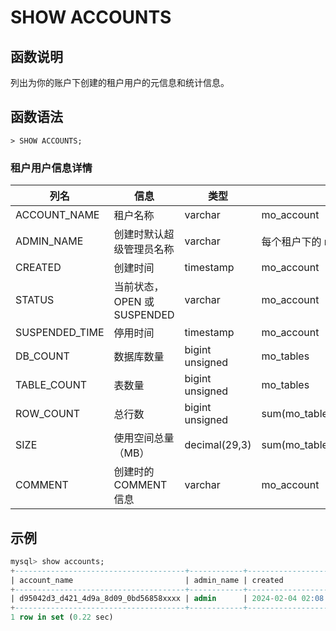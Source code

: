 # **SHOW ACCOUNTS**

## **函数说明**

列出为你的账户下创建的租户用户的元信息和统计信息。

## **函数语法**

```
> SHOW ACCOUNTS;
```

### 租户用户信息详情

| 列名             | 信息                  | 类型              | 数据源头                                         |
| -------------- | ------------------- | --------------- | -------------------------------------------- |
| ACCOUNT_NAME   | 租户名称                | varchar         | mo_account                                   |
| ADMIN_NAME     | 创建时默认超级管理员名称        | varchar         | 每个租户下的 mo_user 表中                               |
| CREATED        | 创建时间                | timestamp       | mo_account                                   |
| STATUS         | 当前状态，OPEN 或 SUSPENDED | varchar         | mo_account                                   |
| SUSPENDED_TIME | 停用时间                | timestamp       | mo_account                                   |
| DB_COUNT       | 数据库数量               | bigint unsigned | mo_tables                                    |
| TABLE_COUNT    | 表数量                 | bigint unsigned | mo_tables                                    |
| ROW_COUNT      | 总行数                 | bigint unsigned | sum(mo_table_rows())                         |
| SIZE           | 使用空间总量（MB）          | decimal(29,3)   | sum(mo_table_size(mt.reldatabase,mt.relname) |
| COMMENT        | 创建时的 COMMENT 信息       | varchar         | mo_account                                   |

## **示例**

```sql
mysql> show accounts;
+--------------------------------------+------------+---------------------+--------+----------------+----------+-------------+------------+---------+
| account_name                         | admin_name | created             | status | suspended_time | db_count | table_count | size       | comment |
+--------------------------------------+------------+---------------------+--------+----------------+----------+-------------+------------+---------+
| d95042d3_d421_4d9a_8d09_0bd56858xxxx | admin      | 2024-02-04 02:08:54 | open   | NULL           |        9 |          64 | 285.436627 |         |
+--------------------------------------+------------+---------------------+--------+----------------+----------+-------------+------------+---------+
1 row in set (0.22 sec)
```
